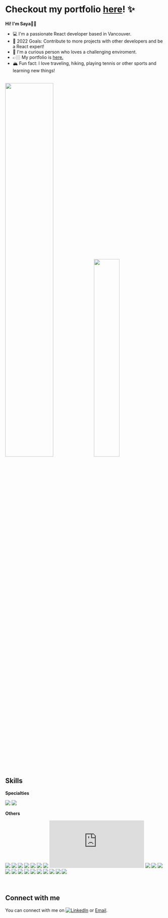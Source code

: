 # Checkout my portfolio [here](https://sayafolio.web.app/)! ✨

**Hi! I'm Saya👋🏼**

- 💻 I'm a passionate React developer based in Vancouver.
- 📍 2022 Goals: Contribute to more projects with other developers and be a React expert!
- 🌱 I'm a curious person who loves a challenging enviroment.
- 👉🏼 My portfolio is [here.](https://sayafolio.web.app)
- 🏔 Fun fact: I love traveling, hiking, playing tennis or other sports and learning new things!


<br/>

<div>
<img width=55% src="https://github-readme-stats.vercel.app/api?username=saya0118&show_icons=true&theme=gruvbox_light" />
<img width=40% src="https://github-readme-stats.vercel.app/api/top-langs/?username=saya0118&layout=compact" />
</div>

<br/>

## Skills
**Specialties**

![](https://img.shields.io/badge/<Frontend>-<React>-61DAFB?style=for-the-badge&logo=react)
![](https://img.shields.io/badge/<Frontend>-<Redux>-764ABC?style=for-the-badge&logo=redux)

**Others**

![](https://img.shields.io/badge/<Frontend>-<TypeScript>-3178C6?style=for-the-badge&logo=typescript)
![](https://img.shields.io/badge/<Frontend>-<HTML>-E34F26?style=for-the-badge&logo=html5)
![](https://img.shields.io/badge/<Frontend>-<CSS>-1572B6?style=for-the-badge&logo=css3)
![](https://img.shields.io/badge/<Frontend>-<JavaScript>-F7DF1E?style=for-the-badge&logo=javascript)
![](https://img.shields.io/badge/<Frontend>-<SCSS>-CC6699?style=for-the-badge&logo=sass)
![](https://img.shields.io/badge/<Frontend>-<Tailwind.css>-06B6D4?style=for-the-badge&logo=tailwindcss)
![](https://img.shields.io/badge/<Frontend>-<MUI>-007FFF?style=for-the-badge&logo=mui)
![](https://img.shields.io/badge/<backend>-<Node.js>-339933?style=for-the-badge&logo=node.js)
![](https://img.shields.io/badge/<backend>-<Express>-339933?style=for-the-badge&logo=express)
![](https://img.shields.io/badge/<backend>-<MongoDB>-47A248?style=for-the-badge&logo=mongodb)
![](https://img.shields.io/badge/<backend>-<Firebase>-FFCA28?style=for-the-badge&logo=firebase)
![](https://img.shields.io/badge/<Tool>-<cypress>-17202C?style=for-the-badge&logo=cypress)
![](https://img.shields.io/badge/<Tool>-<Vite>-646CFF?style=for-the-badge&logo=vite)
![](https://img.shields.io/badge/<Tool>-<eslint>-4B32C3?style=for-the-badge&logo=eslint)
![](https://img.shields.io/badge/<Tool>-<git>-E84D32?style=for-the-badge&logo=git)
![](https://img.shields.io/badge/<Tool>-<github>-1A1E22?style=for-the-badge&logo=github)
![](https://img.shields.io/badge/<Tool>-<gitlab>-DC4227?style=for-the-badge&logo=gitlab)
![](https://img.shields.io/badge/<Tool>-<trello>-0175B9?style=for-the-badge&logo=trello)
![](https://img.shields.io/badge/<Tool>-<figma>-EA4B1D?style=for-the-badge&logo=figma)
![](https://img.shields.io/badge/<tool>-<npm>-C60101?style=for-the-badge&logo=npm)
![](https://img.shields.io/badge/<tool>-<yarn>-348AB3?style=for-the-badge&logo=yarn)

<br/>

## Connect with me

<!-- Actual text -->

You can connect with me on [![LinkedIn][1.1]][1] or [Email](chemi0802@gmail.com).

<!-- Icons -->

[1.1]: https://raw.githubusercontent.com/MartinHeinz/MartinHeinz/master/linkedin-3-16.png (LinkedIn icon without padding)

<!-- Links to your social media accounts -->

[1]: https://www.linkedin.com/in/sayaka-matsuda-659338211/
